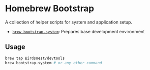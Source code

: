 # Homebrew Bootstrap

A collection of helper scripts for system and application setup.

- [`brew bootstrap-system`](cmd/brew-bootstrap-system): Prepares base development environment

## Usage

```bash
brew tap Birdsnest/devtools
brew bootstrap-system # or any other command
```

